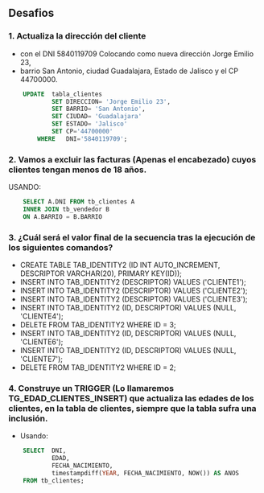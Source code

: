 ## Desafios

### 1. Actualiza la dirección del cliente 

- con el DNI 5840119709 Colocando como nueva dirección Jorge Emilio 23, 
- barrio San Antonio, ciudad Guadalajara, Estado de Jalisco y el CP 44700000.

```sql
    UPDATE  tabla_clientes
            SET DIRECCION= 'Jorge Emilio 23',
            SET BARRIO= 'San Antonio',
            SET CIUDAD= 'Guadalajara'
            SET ESTADO= 'Jalisco'
            SET CP='44700000'
        WHERE   DNI='5840119709';
```	


### 2. Vamos a excluir las facturas (Apenas el encabezado) cuyos clientes tengan menos de 18 años.

USANDO:

```sql	
    SELECT A.DNI FROM tb_clientes A
    INNER JOIN tb_vendedor B
    ON A.BARRIO = B.BARRIO
```

### 3. ¿Cuál será el valor final de la secuencia tras la ejecución de los siguientes comandos?

- CREATE TABLE TAB_IDENTITY2 (ID INT AUTO_INCREMENT, DESCRIPTOR VARCHAR(20), PRIMARY KEY(ID));
- INSERT INTO TAB_IDENTITY2 (DESCRIPTOR) VALUES ('CLIENTE1');
- INSERT INTO TAB_IDENTITY2 (DESCRIPTOR) VALUES ('CLIENTE2');
- INSERT INTO TAB_IDENTITY2 (DESCRIPTOR) VALUES ('CLIENTE3');
- INSERT INTO TAB_IDENTITY2 (ID, DESCRIPTOR) VALUES (NULL, 'CLIENTE4');
- DELETE FROM TAB_IDENTITY2 WHERE ID = 3;
- INSERT INTO TAB_IDENTITY2 (ID, DESCRIPTOR) VALUES (NULL, 'CLIENTE6');
- INSERT INTO TAB_IDENTITY2 (ID, DESCRIPTOR) VALUES (NULL, 'CLIENTE7');
- DELETE FROM TAB_IDENTITY2 WHERE ID = 2;

### 4. Construye un TRIGGER (Lo llamaremos TG_EDAD_CLIENTES_INSERT) que actualiza las edades de los clientes, en la tabla de clientes, siempre que la tabla sufra una inclusión.

- Usando:

```sql
    SELECT  DNI, 
            EDAD, 
            FECHA_NACIMIENTO, 
            timestampdiff(YEAR, FECHA_NACIMIENTO, NOW()) AS ANOS 
    FROM tb_clientes;
```

